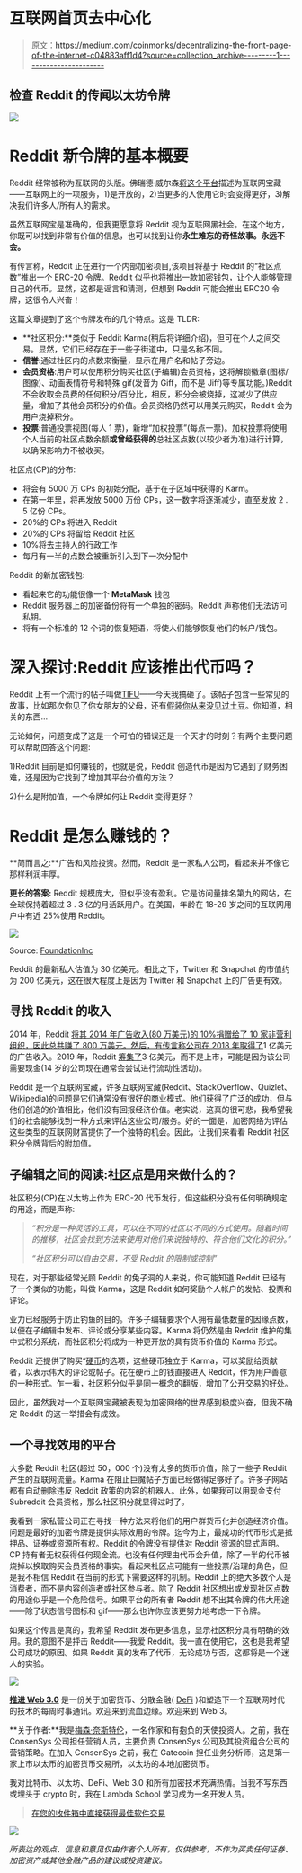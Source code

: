 # 互联网首页去中心化

> 原文：<https://medium.com/coinmonks/decentralizing-the-front-page-of-the-internet-c04883aff1d4?source=collection_archive---------1----------------------->

## 检查 Reddit 的传闻以太坊令牌

![](img/2c63b8b4ae6a74cdd2d8d9cc74bc1c3a.png)

# Reddit 新令牌的基本概要

Reddit 经常被称为互联网的头版。佛瑞德·威尔森[将这个平台](https://avc.com/2020/01/stack-today-stack-tomorrow/)描述为互联网宝藏——互联网上的一项服务，1)是开放的，2)当更多的人使用它时会变得更好，3)解决我们许多人/所有人的需求。

虽然互联网宝是准确的，但我更愿意将 Reddit 视为互联网黑社会。在这个地方，你既可以找到非常有价值的信息，也可以找到让你**永生难忘的奇怪故事。永远不会。**

有传言称，Reddit 正在进行一个内部加密项目,该项目将基于 Reddit 的“社区点数”推出一个 ERC-20 令牌。Reddit 似乎也将推出一款加密钱包，让个人能够管理自己的代币。显然，这都是谣言和猜测，但想到 Reddit 可能会推出 ERC20 令牌，这很令人兴奋！

这篇文章提到了这个令牌发布的几个特点。这是 TLDR:

*   **社区积分:**类似于 Reddit Karma(稍后将详细介绍)，但可在个人之间交易。显然，它们已经存在于一些子街道中，只是名称不同。
*   **信誉**:通过社区内的点数来衡量，显示在用户名和帖子旁边。
*   **会员资格**:用户可以使用积分购买社区(子编辑)会员资格，这将解锁徽章(图标/图像)、动画表情符号和特殊 gif(发音为 Giff，而不是 Jiff)等专属功能。)Reddit 不会收取会员费的任何积分/百分比，相反，积分会被烧掉，这减少了供应量，增加了其他会员积分的价值。会员资格仍然可以用美元购买，Reddit 会为用户烧掉积分。
*   **投票**:普通投票视图(每人 1 票)，新增“加权投票”(每点一票)。加权投票将使用个人当前的社区点数余额**或曾经获得的**总社区点数(以较少者为准)进行计算，以确保影响力不被收买。

社区点(CP)的分布:

*   将会有 5000 万 CPs 的初始分配，基于在子区域中获得的 Karm。
*   在第一年里，将再发放 5000 万份 CPs，这一数字将逐渐减少，直至发放 2 . 5 亿份 CPs。
*   20%的 CPs 将进入 Reddit
*   20%的 CPs 将留给 Reddit 社区
*   10%将去主持人的行政工作
*   每月有一半的点数会被重新引入到下一次分配中

Reddit 的新加密钱包:

*   看起来它的功能很像一个 **MetaMask** 钱包
*   Reddit 服务器上的加密备份将有一个单独的密码。Reddit 声称他们无法访问私钥。
*   将有一个标准的 12 个词的恢复短语，将使人们能够恢复他们的帐户/钱包。

# 深入探讨:Reddit 应该推出代币吗？

Reddit 上有一个流行的帖子叫做[TIFU](https://www.reddit.com/r/tifu/)——今天我搞砸了。该帖子包含一些常见的故事，比如那次你见了你女朋友的父母，还有[假装你从来没见过土豆](https://www.reddit.com/r/tifu/comments/2tdbig/tifu_by_enraging_the_parents_of_my_girlfriend_by/)。你知道，相关的东西…

无论如何，问题变成了这是一个可怕的错误还是一个天才的时刻？有两个主要问题可以帮助回答这个问题:

1)Reddit 目前是如何赚钱的，也就是说，Reddit 创造代币是因为它遇到了财务困难，还是因为它找到了增加其平台价值的方法？

2)什么是附加值，一个令牌如何让 Reddit 变得更好？

# Reddit 是怎么赚钱的？

**简而言之:**广告和风险投资。然而，Reddit 是一家私人公司，看起来并不像它那样利润丰厚。

**更长的答案:** Reddit 规模庞大，但似乎没有盈利。它是访问量排名第九的网站，在全球保持着超过 3 . 3 亿的月活跃用户。在美国，年龄在 18-29 岁之间的互联网用户中有近 25%使用 Reddit。

![](img/8900c8fa5311fcc0cb7d5408721c10f8.png)

Source: [FoundationInc](https://foundationinc.co/lab/reddit-statistics/)

Reddit 的最新私人估值为 30 亿美元。相比之下，Twitter 和 Snapchat 的市值约为 200 亿美元，这在很大程度上是因为 Twitter 和 Snapchat 上的广告更有效。

## 寻找 Reddit 的收入

2014 年，Reddit [将其 2014 年广告收入(80 万美元)的 10%捐赠给了 10 家非营利组织，因此总共赚了 800 万美元。然后，有传言称公司](https://venturebeat.com/2015/02/26/these-10-charities-will-get-10-of-reddits-2014-ad-revenue/)[在 2018 年取得了](https://www.cnbc.com/2018/06/29/how-reddit-plans-to-make-money-through-advertising.html)1 亿美元的广告收入。2019 年，Reddit [筹集了](https://www.cnbc.com/2019/02/11/reddit-raises-300-million-at-3-billion-valuation.html)3 亿美元，而不是上市，可能是因为该公司需要现金(14 岁的公司现在通常会尝试进行流动性活动)。

Reddit 是一个互联网宝藏，许多互联网宝藏(Reddit、StackOverflow、Quizlet、Wikipedia)的问题是它们通常没有很好的商业模式。他们获得了广泛的成功，但与他们创造的价值相比，他们没有回报经济价值。老实说，这真的很可悲，我希望我们的社会能够找到一种方式来评估这些公司/服务。好的一面是，加密网络为评估这些类型的互联网财富提供了一个独特的机会。因此，让我们来看看 Reddit 社区积分令牌背后的附加值。

## 子编辑之间的阅读:社区点是用来做什么的？

社区积分(CP)在以太坊上作为 ERC-20 代币发行，但这些积分没有任何明确规定的用途，而是声称:

> *“积分是一种灵活的工具，可以在不同的社区以不同的方式使用。随着时间的推移，社区会找到方法来使用对他们来说独特的、符合他们文化的积分。”*
> 
> *“社区积分可以自由交易，不受 Reddit 的限制或控制”*

现在，对于那些经常光顾 Reddit 的兔子洞的人来说，你可能知道 Reddit 已经有了一个类似的功能，叫做 Karma，这是 Reddit 如何奖励个人帐户的发帖、投票和评论。

业力已经服务于防止钓鱼的目的。许多子编辑要求个人拥有最低数量的因缘点数，以便在子编辑中发布、评论或分享某些内容。Karma 将仍然是由 Reddit 维护的集中式积分系统，而社区积分将成为一种更开放的具有货币价值的 Karma 形式。

Reddit 还提供了购买“[硬币](https://www.reddit.com/coins)的选项，这些硬币独立于 Karma，可以奖励给贡献者，以表示伟大的评论或帖子。花在硬币上的钱直接进入 Reddit，作为用户善意的一种形式。乍一看，社区积分似乎是同一概念的翻版，增加了公开交易的好处。

因此，虽然我对一个互联网宝藏被表现为加密网络的世界感到极度兴奋，但我不确定 Reddit 的这一举措会有成效。

## 一个寻找效用的平台

大多数 Reddit 社区(超过 50，000 个)没有太多的货币价值，除了一些子 Reddit 产生的互联网流量。Karma 在阻止巨魔帖子方面已经做得足够好了。许多子网站都有自动删除违反 Reddit 政策的内容的机器人。此外，如果我可以用现金支付 Subreddit 会员资格，那么社区积分就显得过时了。

我看到一家私营公司正在寻找一种方法来将他们的用户群货币化并创造经济价值。问题是最好的加密令牌是提供实际效用的令牌。迄今为止，最成功的代币形式是抵押品、证券或资源所有权。Reddit 的令牌没有提供对 Reddit 资源的显式声明。CP 持有者无权获得任何现金流。也没有任何理由代币会升值，除了一半的代币被烧掉以换取购买会员资格的事实。看起来社区点可能有一些投票/治理的角色，但是我不相信 Reddit 在当前的形式下需要这样的机制。Reddit 上的绝大多数个人是消费者，而不是内容创造者或社区参与者。除了 Reddit 社区想出或发现社区点数的用途似乎是一个危险信号。如果平台的所有者 Reddit 想不出其令牌的伟大用途——除了状态信号图标和 gif——那么也许你应该更努力地考虑一下令牌。

如果这个传言是真的，我希望 Reddit 发布更多信息，显示社区积分具有明确的效用。我的意图不是抨击 Reddit——我爱 Reddit。我一直在使用它，这也是我希望公司成功的原因。如果 Reddit 真的发布了代币，无论成功与否，这都将是一个迷人的实验。

![](img/9af2f730265ef8685788bc145406d03c.png)

[**推进 Web 3.0**](https://advancingweb3.substack.com/) 是一份关于加密货币、分散金融( [DeFi](https://consensys.net/blog/news/2019-was-the-year-of-defi-and-why-2020-will-be-too/) )和塑造下一个互联网时代的技术的每周时事通讯。欢迎来到流血边缘。欢迎来到 Web 3。

**关于作者:**我是[梅森·奈斯特伦](https://twitter.com/masonnystrom)，一名作家和有抱负的天使投资人。之前，我在 ConsenSys 公司担任营销人员，主要负责 ConsenSys 公司及其投资组合公司的营销策略。在加入 ConsenSys 之前，我在 Gatecoin 担任业务分析师，这是第一家上市以太币的加密货币交易所，以太坊的本地加密货币。

我对比特币、以太坊、DeFi、Web 3.0 和所有加密技术充满热情。当我不写东西或埋头于 crypto 时，我在 Lambda School 学习成为一名开发人员。

> [在您的收件箱中直接获得最佳软件交易](https://coincodecap.com/?utm_source=coinmonks)

[![](img/7c0b3dfdcbfea594cc0ae7d4f9bf6fcb.png)](https://coincodecap.com/?utm_source=coinmonks)

*所表达的观点、信息和意见仅由作者个人所有，仅供参考，不作为买卖任何证券、加密资产或其他金融产品的建议或投资建议。*